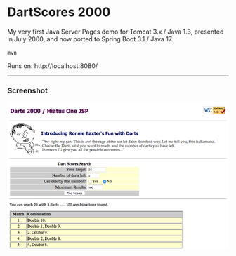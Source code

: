 # DartScores 2000

My very first Java Server Pages demo for Tomcat 3.x / Java 1.3, presented in July 2000, and now ported to Spring Boot 3.1 / Java 17.

    mvn

Runs on: http://localhost:8080/


----
### Screenshot

![Screenshot](screenshot.png)
